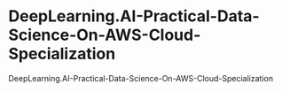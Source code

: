 # DeepLearning.AI-Practical-Data-Science-On-AWS-Cloud-Specialization
DeepLearning.AI-Practical-Data-Science-On-AWS-Cloud-Specialization
